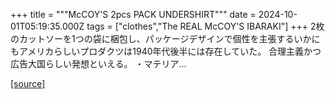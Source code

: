 +++
title = """McCOY'S 2pcs PACK UNDERSHIRT"""
date = 2024-10-01T05:19:35.000Z
tags = ["clothes","The REAL McCOY'S IBARAKI"]
+++
2枚のカットソーを1つの袋に梱包し、パッケージデザインで個性を主張するいかにもアメリカらしいプロダクツは1940年代後半には存在していた。 合理主義かつ広告大国らしい発想といえる。 ・マテリア...

[[source]](https://the-realmccoys.ocnk.net/product/1379)
